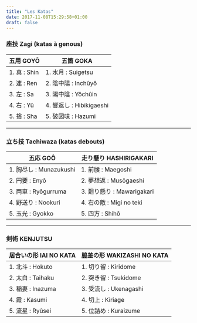```yaml
---
title: "Les Katas"
date: 2017-11-08T15:29:58+01:00
draft: false
---
```


### 座技 Zagi (katas à genous)
| 五用 GOYÔ    | 五箇 GOKA              |
| ------------ | ---------------------- |
|1. 真 : Shin  |1. 水月 : Suigetsu      |
|2. 連 : Ren   |2. 陰中陽 : Inchûyô     |
|3. 左 : Sa    |3. 陽中陰 : Yôchûin     |
|4. 右 : Yû    |4. 響返し : Hibikigaeshi|
|5. 捨 : Sha   |5. 破図味 : Hazumi      |

___

### 立ち技 Tachiwaza (katas debouts) 

|五応 GOÔ                |走り懸り HASHIRIGAKARI    |
|------------------------|--------------------------|
|1. 胸尽し : Munazukushi |1. 前腰 : Maegoshi        |
|2. 円要 : Enyô          |2. 夢想返 : Musôgaeshi    |
|3. 両車 : Ryôgurruma    |3. 廻り懸り : Mawarigakari|
|4. 野送り : Nookuri     |4. 右の敵 : Migi no teki  |
|5. 玉光 : Gyokko        |5. 四方 : Shihô           |

___

### 剣術 KENJUTSU 
|居合いの形 IAI NO KATA |脇差の形 WAKIZASHI NO KATA |
|-----------------------|---------------------------|
|1. 北斗 : Hokuto       |1. 切り留 : Kiridome       |
|2. 太白 : Taihaku      |2. 突き留 : Tsukidome      |
|3. 稲妻 : Inazuma      |3. 受流し : Ukenagashi     |
|4. 霞 : Kasumi         |4. 切上 : Kiriage          |
|5. 流星 : Ryûsei       |5. 位詰め : Kuraizume      |
